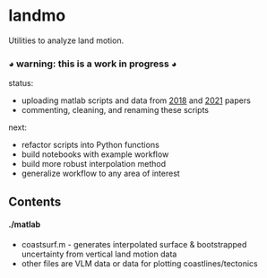 # landmo
Utilities to analyze land motion.  

### ◕ warning: this is a work in progress ◕


status:  
 - uploading matlab scripts and data from [2018](https://cig.uw.edu/resources/special-reports/sea-level-rise-in-washington-state-a-2018-assessment) and [2021](https://doi.org/10.3390/w13030281) papers
 - commenting, cleaning, and renaming these scripts
 
 
 next:  
  - refactor scripts into Python functions
  - build notebooks with example workflow
  - build more robust interpolation method
  - generalize workflow to any area of interest

## Contents
#### ./matlab
 - coastsurf.m - generates interpolated surface & bootstrapped uncertainty from vertical land motion data
 - other files are VLM data or data for plotting coastlines/tectonics

